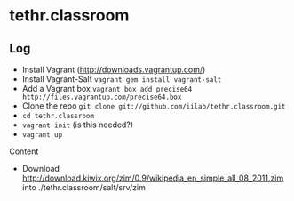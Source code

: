 tethr.classroom
===============

Log
---

- Install Vagrant (http://downloads.vagrantup.com/)
- Install Vagrant-Salt ``vagrant gem install vagrant-salt``
- Add a Vagrant box ``vagrant box add precise64 http://files.vagrantup.com/precise64.box``
- Clone the repo ``git clone git://github.com/iilab/tethr.classroom.git``
- ``cd tethr.classroom``
- ``vagrant init`` (is this needed?)
- ``vagrant up``

Content
- Download http://download.kiwix.org/zim/0.9/wikipedia_en_simple_all_08_2011.zim into ./tethr.classroom/salt/srv/zim
